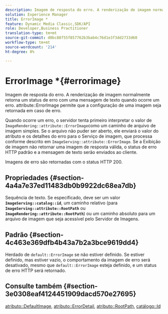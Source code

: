 ```yaml
---
description: Imagem de resposta do erro. A renderização de imagem normalmente retorna um status de erro com uma mensagem de texto quando ocorre um erro. O atributo ErrorImage permite que a configuração de uma imagem seja retornada em caso de erro.
solution: Experience Manager
title: ErrorImage *
feature: Dynamic Media Classic,SDK/API
role: Developer,Business Practitioner
translation-type: tm+mt
source-git-commit: d0bc88f55f857762b3bab4c76d1e3f3dd2733d60
workflow-type: tm+mt
source-wordcount: '214'
ht-degree: 0%

---
```



# ErrorImage *{#errorimage}

Imagem de resposta do erro. A renderização de imagem normalmente retorna um status de erro com uma mensagem de texto quando ocorre um erro. attribute::ErrorImage permite que a configuração de uma imagem seja retornada em caso de erro.

Quando ocorre um erro, o servidor tenta primeiro interpretar o valor de `ImageRendering::attribute::ErrorImage`como um caminho de arquivo de imagem simples. Se o arquivo não puder ser aberto, ele enviará o valor do atributo e os detalhes do erro para o Serviço de imagem, que processa conforme descrito em `ImageServing::attribute::ErrorImage`. Se a Exibição de imagem não retornar uma imagem de resposta válida, o status de erro HTTP padrão e a mensagem de texto serão enviados ao cliente.

Imagens de erro são retornadas com o status HTTP 200.

## Propriedades {#section-4a4a7e37ed11483db0b9922dc68ea7db}

Sequência de texto. Se especificado, deve ser um valor **`ImageServing::catalog::id`**, um caminho relativo (para **`ImageServing::attribute::RootPath`** ou **`ImageRendering::attribute::RootPath`**) ou um caminho absoluto para um arquivo de imagem que seja acessível pelo Servidor de Imagens.

## Padrão {#section-4c463e369dfb4b43a7b2a3bce9619dd4}

Herdado de `default::ErrorImage` se não estiver definido. Se estiver definido, mas estiver vazio, o comportamento da imagem de erro será desativado, mesmo que `default::ErrorImage` esteja definido, e um status de erro HTTP será retornado.

## Consulte também {#section-3e0308eaf4124451909dacd570e27695}

[atributo::DefaultImage](../../../../../ir-api/material-cat/image-rendering-api-ref/c-ir-material-catalog/c-ir-attributes-reference/r-ir-defaultpix.md#reference-102c98f9b5d24d2aaaeb756653fb0e6f),  [atributo::ErrorDetail](../../../../../ir-api/material-cat/image-rendering-api-ref/c-ir-material-catalog/c-ir-attributes-reference/r-ir-errordetail.md#reference-123b56eed6cf49cea6e0490672b7c53b),  [atributo::RootPath](../../../../../ir-api/material-cat/image-rendering-api-ref/c-ir-material-catalog/c-ir-attributes-reference/r-ir-rootpath.md#reference-a4d7c96b62e14fcbad1740c702f160f3),  [catálogo::Id](../../../../../ir-api/material-cat/image-rendering-api-ref/c-ir-material-catalog/c-ir-material-data-reference/r-ir-id.md#reference-cba2a53a952e403fb57a4e8569f9cf85)
